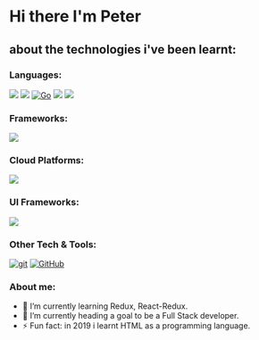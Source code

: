 # Hi there I'm Peter

## about the technologies i've been learnt:
### Languages:
 <img src="https://img.shields.io/badge/-C%20&%20C++-659ad2?style=flat&logo=c%2B%2B&logoColor=ffffff"> <img src="http://img.shields.io/badge/-Java-F89820?style=flat&logo=java&logoColor=white"> [![Go](https://img.shields.io/badge/--00ADD8?logo=go&logoColor=ffffff)](https://golang.org/) <img src="https://img.shields.io/badge/-Python-black?style=flat&logo=python&logoColor=white"> <img src="https://img.shields.io/badge/-JavaScript-eed718?style=flat&logo=javascript&logoColor=ffffff"> 
 
### Frameworks:
 <img src="https://img.shields.io/badge/-React-000000?style=flat&logo=react&logoColor=00c8ff">
 
### Cloud Platforms:
 <img src="https://img.shields.io/badge/-Firebase-FFA611?style=flat&logo=firebase&logoColor=FFFFFF">
 
### UI Frameworks:
 <img src="https://img.shields.io/badge/-Bootstrap-563D7C?style=flat&logo=bootstrap&logoColor=white">
 
### Other Tech & Tools:
 [![git](https://badgen.net/badge/icon/git?icon=git&label)](https://git-scm.com) [![GitHub](https://badgen.net/badge/icon/github?icon=github&label)](https://github.com)


### About me:
<!--- 🔭 I’m currently working on ...-->
- 🌱 I’m currently learning Redux, React-Redux.
- 🔭 I’m currently heading a goal to be a Full Stack developer.
- ⚡ Fun fact: in 2019 i learnt HTML as a programming language.
<!--
- 👯 I’m looking to collaborate on ...
- 🤔 I’m looking for help with ...
- 💬 Ask me about ...
- 📫 How to reach me:
- 😄 Pronouns:
-->
